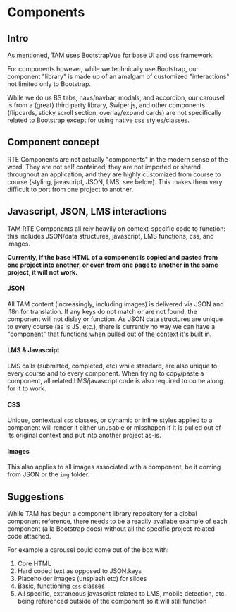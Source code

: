 # **Components**

## Intro

As mentioned, TAM uses BootstrapVue for base UI and css framework.

For components however, while we technically use Bootstrap, our component "library" is made up of an amalgam of customized "interactions" not limited only to Bootstrap.

While we do us BS tabs, navs/navbar, modals, and accordion, our carousel is from a (great) third party library, Swiper.js, and other components (flipcards, sticky scroll section, overlay/expand cards) are not specifically related to Bootstrap except for using native css styles/classes.

## Component concept

RTE Components are not actually "components" in the modern sense of the word. They are not self contained, they are not imported or shared throughout an application, and they are highly customized from course to course (styling, javascript, JSON, LMS: see below). This makes them very difficult to port from one project to another.

## Javascript, JSON, LMS interactions

TAM RTE Components all rely heavily on context-specific code to function: this includes JSON/data structures, javascript, LMS functions, css, and images.

**Currently, if the base HTML of a component is copied and pasted from one project into another, or even from one page to another in the same project, it will not work.**

#### JSON

All TAM content (increasingly, including images) is delivered via JSON and i18n for translation. If any keys do not match or are not found, the component will not dislay or function. As JSON data structures are unique to every course (as is JS, etc.), there is currently no way we can have a "component" that functions when pulled out of the context it's built in.

#### LMS & Javascript

LMS calls (submitted, completed, etc) while standard, are also unique to every course and to every component. When trying to copy/paste a component, all related LMS/javascript code is also required to come along for it to work.

#### CSS

Unique, contextual `css` classes, or dynamic or inline styles applied to a component will render it either unusable or misshapen if it is pulled out of its original context and put into another project as-is.

#### Images

This also applies to all images associated with a component, be it coming from JSON or the `img` folder.

## Suggestions

While TAM has begun a component library repository for a global component reference, there needs to be a readily availabe example of each component (a la Bootstrap docs) without all the specific project-related code attached. 

For example a carousel could come out of the box with:

1. Core HTML
2. Hard coded text as opposed to JSON.keys
3. Placeholder images (unsplash etc) for slides
4. Basic, functioning `css` classes
5. All specific, extraneous javascript related to LMS, mobile detection, etc. being referenced outside of the component so it will still function